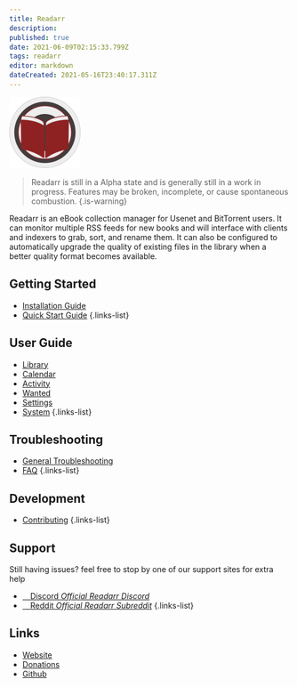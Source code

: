 ```yaml
---
title: Readarr
description: 
published: true
date: 2021-06-09T02:15:33.799Z
tags: readarr
editor: markdown
dateCreated: 2021-05-16T23:40:17.311Z
---
```


![readarr128.png](/assets/readarr/readarr128.png)

> Readarr is still in a Alpha state and is generally still in a work in progress. Features may be broken, incomplete, or cause spontaneous combustion.
{.is-warning}

Readarr is an eBook collection manager for Usenet and BitTorrent users. It can monitor multiple RSS feeds for new books and will interface with clients and indexers to grab, sort, and rename them. It can also be configured to automatically upgrade the quality of existing files in the library when a better quality format becomes available.

## Getting Started

- [Installation Guide](/readarr/installation)
- [Quick Start Guide](/readarr/quick-start-guide)
{.links-list}

## User Guide

- [Library](/readarr/library)
- [Calendar](/readarr/calendar)
- [Activity](/readarr/activity)
- [Wanted](/readarr/wanted)
- [Settings](/readarr/settings)
- [System](/readarr/system)
{.links-list}

## Troubleshooting

- [General Troubleshooting](/readarr/troubleshooting)
- [FAQ](/readarr/faq)
{.links-list}

## Development

- [Contributing](/readarr/contributing)
{.links-list}

## Support

Still having issues? feel free to stop by one of our support sites for extra help

- [<i class="fab fa-discord"></i>&emsp;Discord *Official Readarr Discord*](https://readarr.com/discord)
- [<i class="fab fa-reddit"></i>&emsp;Reddit *Official Readarr Subreddit*](https://reddit.com/r/readarr)
{.links-list}

## Links

- [Website](https://readarr.com)
- [Donations](https://opencollective.com/readarr)
- [Github](https://github.com/readarr/readarr)
